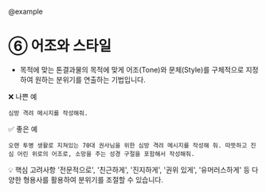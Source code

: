 @example

# ⑥ 어조와 스타일

- 목적에 맞는 톤결과물의 목적에 맞게 어조(Tone)와 문체(Style)를 구체적으로 지정하여 원하는 분위기를 연출하는 기법입니다.

❌ 나쁜 예

```
심방 격려 메시지를 작성해줘.
```

✅ 좋은 예

```
오랜 투병 생활로 지쳐있는 70대 권사님을 위한 심방 격려 메시지를 작성해 줘. 따뜻하고 진심 어린 위로의 어조로, 소망을 주는 성경 구절을 포함해서 작성해줘.
```

💡 핵심 고려사항
'전문적으로', '친근하게', '진지하게', '권위 있게', '유머러스하게' 등 다양한 형용사를 활용하여 분위기를 조절할 수 있습니다.
